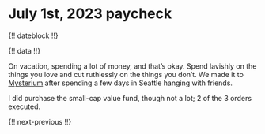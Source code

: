 # July 1st, 2023 paycheck

{!! dateblock !!}

{!! data !!}

On vacation, spending a lot of money, and that’s okay. Spend lavishly on the things you love and cut ruthlessly on the things you don’t. We made it to [Mysterium](https://mysterium.net) after spending a few days in Seattle hanging with friends.

I did purchase the small-cap value fund, though not a lot; 2 of the 3 orders executed.

{!! next-previous !!}
